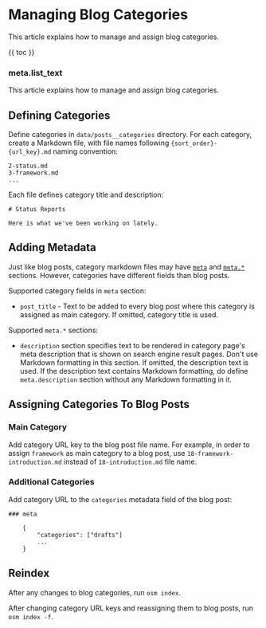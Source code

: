 # Managing Blog Categories

This article explains how to manage and assign blog categories.

{{ toc }}

### meta.list_text

This article explains how to manage and assign blog categories.

## Defining Categories

Define categories in `data/posts__categories` directory. For each category, create a Markdown file, with file names following `{sort_order}-{url_key}.md` naming convention:

    2-status.md
    3-framework.md
    ...

Each file defines category title and description:

    # Status Reports
    
    Here is what we've been working on lately.

## Adding Metadata

Just like blog posts, category markdown files may have [`meta`](../05/19-osmsoftware-writing-blog-posts.md#meta-section) and [`meta.*`](../05/19-osmsoftware-writing-blog-posts.md#meta-sections) sections. However, categories have different fields than blog posts.

Supported category fields in `meta` section:

* `post_title` - Text to be added to every blog post where this category is assigned as main category. If omitted, category title is used. 

Supported `meta.*` sections:

* `description` section specifies text to be rendered in category page's meta description that is shown on search engine result pages. Don't use Markdown formatting in this section. If omitted, the description text is used. If the description text contains Markdown formatting, do define `meta.description` section without any Markdown formatting in it. 

## Assigning Categories To Blog Posts

### Main Category

Add category URL key to the blog post file name. For example, in order to assign `framework` as main category to a blog post, use `18-framework-introduction.md` instead of `18-introduction.md` file name.

### Additional Categories

Add category URL to the `categories` metadata field of the blog post:

    ### meta

        {
            "categories": ["drafts"]
            ...
        } 
    
## Reindex

After any changes to blog categories, run `osm index`. 

After changing category URL keys and reassigning them to blog posts, run `osm index -f`.  
